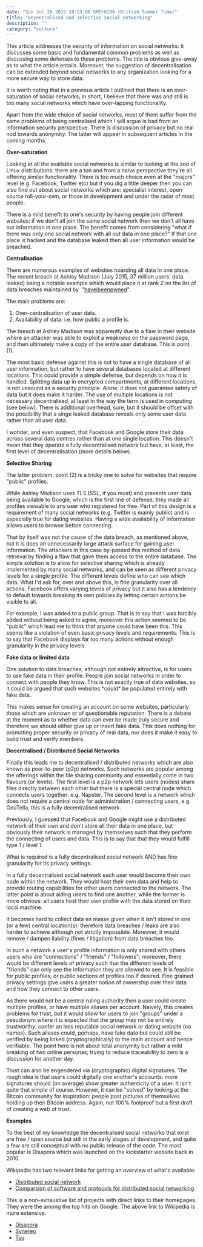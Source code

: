 ```yaml
---
date: "Sun Jul 26 2015 19:53:00 GMT+0100 (British Summer Time)"
title: "Decentralised and selective social networking"
description: ""
category: "culture"
---
```

This article addresses the security of information on social networks: it discusses some basic and fundamental common problems as well as discussing some defenses to these problems. The title is obvious give-away as to what the article entails. Moreover, the suggestion of decentralisation can be extended beyond social networks to any organization looking for a more secure way to store data.

It is worth noting that in a previous article I outlined that there is an over-saturation of social networks; in short, I believe that there was and still is too many social networks which have over-lapping functionality.

Apart from the wide choice of social networks, most of them suffer from the same problems of being centralised which I will argue is bad from an information security perspective. There is discussion of privacy but no real nod towards anonymity. The latter will appear in subsequent articles in the coming months.

**Over-saturation**

Looking at all the available social networks is similar to looking at the zoo of Linux distributions: there are a ton and from a naive perspective they're all offering similar functionality. There is too much choice even at the "majors" level (e.g. Facebook, Twitter etc) but if you dig a little deeper then you can also find out about social networks which are: specialist interest, open source roll-your-own, or those in development and under the radar of most people.

There is a mild benefit to one's security by having people join different websites: if we don't all join the same social network then we don't all have our information in one place. The benefit comes from considering "what if there was only one social network with all out data in one place?" If that one place is hacked and the database leaked then all user information would be breached.

**Centralisation**

There are numerous examples of websites hoarding all data in one place. The recent breach at Ashley Madison (July 2015, 37 million users' data leaked) being a notable example which would place it at rank 2 on the list of data breaches maintained by  "[haveibeenpwned](/web/20160405003040/https://haveibeenpwned.com/)".

The main problems are:

1.  Over-centralisation of user data.
2.  Availability of data: i.e. how public a profile is.

The breach at Ashley Madison was apparently due to a flaw in their website where an attacker was able to exploit a weakness on the password page, and then ultimately make a copy of the entire user database. This is point (1).

The most basic defense against this is not to have a single database of all user information, but rather to have several databases located at different locations. This could provide a simple defense, but depends on how it is handled. Splitting data up in encrypted compartments, at different locations, is not unsound as a security principle. Alone, it does not guarantee safety of data but it does make it harder. The use of multiple locations is not necessary decentralised, at least in the way the term is used in computing (see below). There is additional overhead, sure, but it should be offset with the possibility that a singe leaked database reveals only some user data rather than all user data.

I wonder, and even suspect, that Facebook and Google store their data across several data centres rather than at one single location. This doesn't mean that they operate a fully decentralised network but have, at least, the first level of decentralisation (more details below).

**Selective Sharing**

The latter problem, point (2) is a tricky one to solve for websites that require "public" profiles.

While Ashley Madison uses TLS (SSL, if you must) and prevents user data being available to Google, which is the first line of defense, they made all profiles viewable to any user who registered for free. Part of this design is a requirement of many social networks (e.g. Twitter is mainly public) and is especially true for dating websites. Having a wide availability of information allows users to browse before connecting.

That by itself was not the cause of the data breach, as mentioned above, but it is does an unnecessarily large attack surface for gaining user information. The attackers in this case by-passed this method of data retrieval by finding a flaw that gave them access to the entire database. The simple solution is to allow for selective sharing which is already implemented by many social networks, and can be seen as different privacy levels for a single profile. The different levels define who can see which data. What I'd ask for, over and above this, is fine granularity over all actions. Facebook offers varying levels of privacy but it also has a tendency to default towards breaking its own policies by letting certain actions be visible to all.

For example, I was added to a public group. That is to say that I was forcibly added without being asked to agree, moreover this action seemed to be "public" which lead me to think that anyone could have been this. This seems like a violation of even basic privacy levels and requirements. This is to say that Facebook displays far too many actions without enough granularity in the privacy levels.

**Fake data or limited data**

One solution to data breaches, although not entirely attractive, is for users to use fake data in their profile. People join social networks in order to connect with people they know. This is not exactly true of data websites, so it could be argued that such websites \*could\* be populated entirely with fake data.

This makes sense for creating an account on some websites, particularly those which are unknown or of questionable reputation. There is a debate at the moment as to whether data can ever be made truly secure and therefore we should either give up or insert fake data. This does nothing for promoting proper security or privacy of real data, nor does it make it easy to build trust and verify members.

**Decentralised / Distributed Social Networks**

Finally this leads me to decentralised / distributed networks which are also known as peer-to-peer (p2p) networks. Such networks are popular among the offerings within the file sharing community and essentially come in two flavours (or levels). The first level is a p2p network lets users (nodes) share files directly between each other but there is a special central node which connects users together: e.g. Napster. The second level is a network which does not require a central node for administration / connecting users, e.g. GnuTella, this is a fully decentralised network.

Previously, I guessed that Facebook and Google might use a distributed network of their own and don't store all their data in one place, but obviously their network is managed by themselves such that they perform the connecting of users and data. This is to say that that they would fulfill type 1 / level 1.

What is required is a fully decentralised social network AND has fine granularity for its privacy settings.

In a fully decentralised social network each user would become their own node within the network. They would host their own data and help to provide routing capabilities for other users connected to the network. The latter point is about aiding users to find one another, while the former is more obvious: all users host their own profile with the data stored on their local machine.

It becomes hard to collect data en masse given when it isn't stored in one (or a few) central location(s): therefore data breaches / leaks are also harder to achieve although not strictly impossible. Moreover, it would remove / dampen liability (fines / litigation) from data breaches too.

In such a network a user's profile information is only shared with others users who are "connections" / "friends" / "followers"; moreover, there would be different levels of privacy such that the different levels of "friends" can only see the information they are allowed to see. It is feasible for public profiles, or public sections of profiles too if desired. Fine grained privacy settings give users a greater notion of ownership over their data and how they connect to other users.

As there would not be a central ruling authority then a user could create multiple profiles, or have multiple aliases per account. Naively, this creates problems for trust, but it would allow for users to join "groups" under a pseudonym where it is expected that the group may not be entirely trustworthy: confer an less reputable social network or dating website (no names). Such aliases could, perhaps, have fake data but could still be verified by being linked (cryptographically) to the main account and hence verifiable. The point here is not about total anonymity but rather a mild breaking of two online personas; trying to reduce traceability to zero is a discussion for another day.

Trust can also be engendered via (cryptographic) digital signatures. The rough idea is that users could digitally one another's accounts: more signatures should (on average) show greater authenticity of a user. It isn't quite that simple of course. However, it can be "solved" by looking at the Bitcoin community for inspiration: people post pictures of themselves holding up their Bitcoin address. Again, not 100% foolproof but a first draft of creating a web of trust.

**Examples**

To the best of my knowledge the decentralised social networks that exist are free / open source but still in the early stages of development, and quite a few are still conceptual with no public release of the code. The most popular is Disapora which was launched on the kickstarter website back in 2010.

Wikipedia has two relevant links for getting an overview of what's available:

*   [Distributed social network](/web/20160405003040/https://en.wikipedia.org/wiki/Distributed_social_network)
*   [Comparsion of software and protocols for distributed social networking](/web/20160405003040/https://en.wikipedia.org/wiki/Comparison_of_software_and_protocols_for_distributed_social_networking)

This is a non-exhaustive list of projects with direct links to their homepages. They were the among the top hits on Google. The above link to Wikipedia is more extensive.

*   [Disapora](/web/20160405003040/https://wiki.diasporafoundation.org/Main_Page)
*   [Synereo](/web/20160405003040/http://www.synereo.com/)
*   [Tsu](/web/20160405003040/https://en.wikipedia.org/wiki/Tsu_\(social_network\))